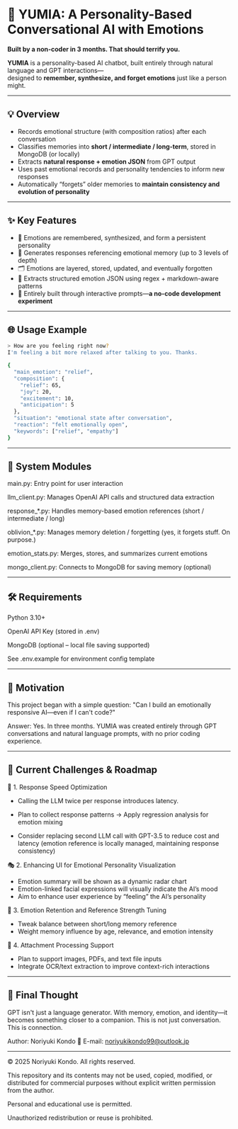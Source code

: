 # 🧠 YUMIA: A Personality-Based Conversational AI with Emotions  
**Built by a non-coder in 3 months. That should terrify you.**

**YUMIA** is a personality-based AI chatbot, built entirely through natural language and GPT interactions—  
designed to **remember, synthesize, and forget emotions** just like a person might.

---

## 💡 Overview

- Records emotional structure (with composition ratios) after each conversation  
- Classifies memories into **short / intermediate / long-term**, stored in MongoDB (or locally)  
- Extracts **natural response + emotion JSON** from GPT output  
- Uses past emotional records and personality tendencies to inform new responses  
- Automatically “forgets” older memories to **maintain consistency and evolution of personality**

---

## ✨ Key Features

- 🧠 Emotions are remembered, synthesized, and form a persistent personality  
- 🔁 Generates responses referencing emotional memory (up to 3 levels of depth)  
- 🗂️ Emotions are layered, stored, updated, and eventually forgotten  
- 🔎 Extracts structured emotion JSON using regex + markdown-aware patterns  
- 🧪 Entirely built through interactive prompts—**a no-code development experiment**

---

## 🌐 Usage Example

```bash
> How are you feeling right now?
I'm feeling a bit more relaxed after talking to you. Thanks.
```
```bash
{
  "main_emotion": "relief",
  "composition": {
    "relief": 65,
    "joy": 20,
    "excitement": 10,
    "anticipation": 5
  },
  "situation": "emotional state after conversation",
  "reaction": "felt emotionally open",
  "keywords": ["relief", "empathy"]
}
```
---

## 🧬 System Modules
main.py: Entry point for user interaction

llm_client.py: Manages OpenAI API calls and structured data extraction

response_*.py: Handles memory-based emotion references (short / intermediate / long)

oblivion_*.py: Manages memory deletion / forgetting (yes, it forgets stuff. On purpose.)

emotion_stats.py: Merges, stores, and summarizes current emotions

mongo_client.py: Connects to MongoDB for saving memory (optional)

---

## 🛠️ Requirements
Python 3.10+

OpenAI API Key (stored in .env)

MongoDB (optional – local file saving supported)

See .env.example for environment config template

---

## 📖 Motivation
This project began with a simple question:
"Can I build an emotionally responsive AI—even if I can't code?"

Answer: Yes. In three months.
YUMIA was created entirely through GPT conversations and natural language prompts,
with no prior coding experience.

---

## 🚧 Current Challenges & Roadmap
🐢 1. Response Speed Optimization
- Calling the LLM twice per response introduces latency.

- Plan to collect response patterns → Apply regression analysis for emotion mixing
- Consider replacing second LLM call with GPT-3.5 to reduce cost and latency
(emotion reference is locally managed, maintaining response consistency)

🎭 2. Enhancing UI for Emotional Personality Visualization
- Emotion summary will be shown as a dynamic radar chart
- Emotion-linked facial expressions will visually indicate the AI’s mood
- Aim to enhance user experience by “feeling” the AI’s personality

🧠 3. Emotion Retention and Reference Strength Tuning
- Tweak balance between short/long memory reference
- Weight memory influence by age, relevance, and emotion intensity

📎 4. Attachment Processing Support
- Plan to support images, PDFs, and text file inputs
- Integrate OCR/text extraction to improve context-rich interactions

---

## 🎯 Final Thought
GPT isn't just a language generator.
With memory, emotion, and identity—it becomes something closer to a companion.
This is not just conversation. This is connection.

Author: Noriyuki Kondo
📧 E-mail: noriyukikondo99@outlook.jp

---

© 2025 Noriyuki Kondo. All rights reserved.

This repository and its contents may not be used, copied, modified, or distributed for commercial purposes without explicit written permission from the author.

Personal and educational use is permitted.

Unauthorized redistribution or reuse is prohibited.

